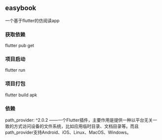 ## easybook
一个基于flutter的仿阅读app
### 获取依赖
flutter pub get
### 项目启动
flutter run
### 项目打包
flutter build apk
### 依赖
path_provider: ^2.0.2 ——一个Flutter插件，主要作用是提供一种以平台无关一致的方式访问设备的文件系统，比如应用临时目录、文档目录等。而且path_provider支持Android、iOS、Linux、MacOS、Windows。

